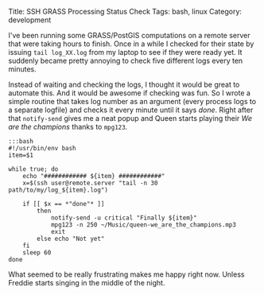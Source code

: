 Title: SSH GRASS Processing Status Check
Tags: bash, linux
Category: development

I've been running some GRASS/PostGIS computations on a remote server that were taking hours to finish. Once in a while I checked for their state by issuing `tail log_XX.log` from my laptop to see if they were ready yet. It suddenly became pretty annoying to check five different logs every ten minutes.

Instead of waiting and checking the logs, I thought it would be great to automate this. And it would be awesome if checking was fun. So I wrote a simple routine that takes log number as an argument (every process logs to a separate logfile) and checks it every minute until it says *done*. Right after that `notify-send` gives me a neat popup and Queen starts playing their *We are the champions* thanks to `mpg123`.

    :::bash
    #!/usr/bin/env bash
    item=$1

    while true; do
        echo "############ ${item} ############"
        x=$(ssh user@remote.server "tail -n 30 path/to/my/log_${item}.log")

        if [[ $x == *"done"* ]]
            then
                notify-send -u critical "Finally ${item}"
                mpg123 -n 250 ~/Music/queen-we_are_the_champions.mp3
                exit
            else echo "Not yet"
        fi
        sleep 60
    done

What seemed to be really frustrating makes me happy right now. Unless Freddie starts singing in the middle of the night.
